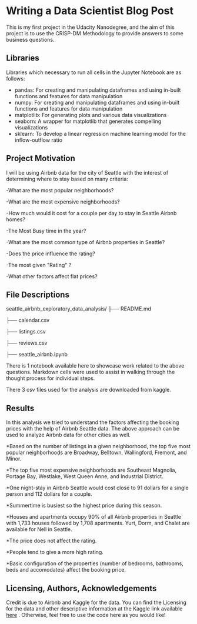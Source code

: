 # Writing a Data Scientist Blog Post
This is my first project in the Udacity Nanodegree, and the aim of this project is to use the CRISP-DM Methodology to provide answers to some business questions.

## Libraries
Libraries which necessary to run all cells in the Jupyter Notebook are as follows:

- pandas:  For creating and manipulating dataframes and using in-built functions and features for data manipulation
- numpy:   For creating and manipulating dataframes and using in-built functions and features for data manipulation
- matplotlib: For generating plots and various data visualizations
- seaborn: A wrapper for matplotlib that generates compelling visualizations
- sklearn:  To develop a linear regression machine learning model for the inflow-outflow ratio

## Project Motivation
I will be using Airbnb data for the city of Seattle with the interest of determining where to stay based on many criteria:

-What are the most popular neighborhoods?

-What are the most expensive neighborhoods?

-How much would it cost for a couple per day to stay in Seattle Airbnb homes?

-The Most Busy time in the year?

-What are the most common type of Airbnb properties in Seattle?

-Does the price influence the rating?

-The most given "Rating" ?

-What other factors affect flat prices?

## File Descriptions
seattle_airbnb_exploratory_data_analysis/
├── README.md

├── calendar.csv

├── listings.csv

├── reviews.csv

├── seattle_airbnb.ipynb

There is 1 notebook available here to showcase work related to the above questions. Markdown cells were used to assist in walking through the thought process for individual steps.

There 3 csv files used for the analysis are downloaded from kaggle.

## Results

In this analysis we tried to understand the factors affecting the booking prices with the help of Airbnb Seattle data. The above approach can be used to analyze Airbnb data for other cities as well.

*Based on the number of listings in a given neighborhood, the top five most popular neighborhoods are Broadway, Belltown, Wallingford, Fremont, and Minor.

*The top five most expensive neighborhoods are Southeast Magnolia, Portage Bay, Westlake, West Queen Anne, and Industrial District.

*One night-stay in Airbnb Seattle would cost close to 91 dollars for a single person and 112 dollars for a couple.

*Summertime is busiest so the highest price during this season.

*Houses and apartments occupy 90% of all Airbnb properties in Seattle with 1,733 houses followed by 1,708 apartments. Yurt, Dorm, and Chalet are available for Nell in Seattle.

*The price does not affect the rating.

*People tend to give a more high rating.

*Basic configuration of the properties (number of bedrooms, bathrooms, beds and accomodates) affect the booking price.

## Licensing, Authors, Acknowledgements

Credit is due to Airbnb and Kaggle for the data. You can find the Licensing for the data and other descriptive information at the Kaggle link available [here](https://www.kaggle.com/datasets/airbnb/seattle) . Otherwise, feel free to use the code here as you would like!




